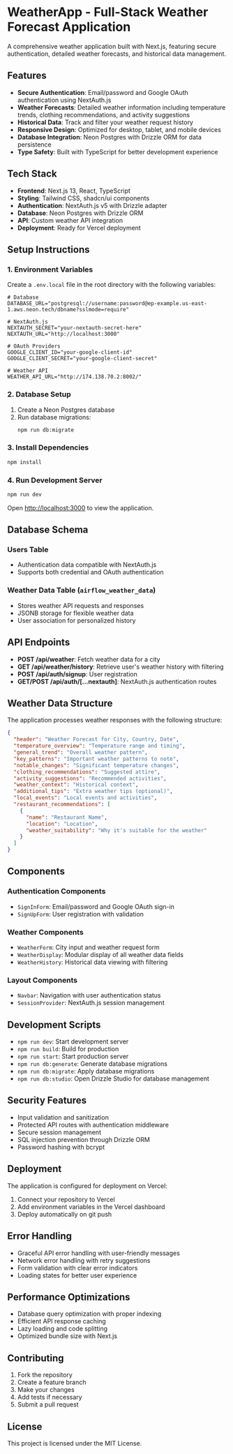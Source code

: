 # WeatherApp - Full-Stack Weather Forecast Application

A comprehensive weather application built with Next.js, featuring secure authentication, detailed weather forecasts, and historical data management.

## Features

- **Secure Authentication**: Email/password and Google OAuth authentication using NextAuth.js
- **Weather Forecasts**: Detailed weather information including temperature trends, clothing recommendations, and activity suggestions
- **Historical Data**: Track and filter your weather request history
- **Responsive Design**: Optimized for desktop, tablet, and mobile devices
- **Database Integration**: Neon Postgres with Drizzle ORM for data persistence
- **Type Safety**: Built with TypeScript for better development experience

## Tech Stack

- **Frontend**: Next.js 13, React, TypeScript
- **Styling**: Tailwind CSS, shadcn/ui components
- **Authentication**: NextAuth.js v5 with Drizzle adapter
- **Database**: Neon Postgres with Drizzle ORM
- **API**: Custom weather API integration
- **Deployment**: Ready for Vercel deployment

## Setup Instructions

### 1. Environment Variables

Create a `.env.local` file in the root directory with the following variables:

```env
# Database
DATABASE_URL="postgresql://username:password@ep-example.us-east-1.aws.neon.tech/dbname?sslmode=require"

# NextAuth.js
NEXTAUTH_SECRET="your-nextauth-secret-here"
NEXTAUTH_URL="http://localhost:3000"

# OAuth Providers
GOOGLE_CLIENT_ID="your-google-client-id"
GOOGLE_CLIENT_SECRET="your-google-client-secret"

# Weather API
WEATHER_API_URL="http://174.138.70.2:8002/"
```

### 2. Database Setup

1. Create a Neon Postgres database
2. Run database migrations:
   ```bash
   npm run db:migrate
   ```

### 3. Install Dependencies

```bash
npm install
```

### 4. Run Development Server

```bash
npm run dev
```

Open [http://localhost:3000](http://localhost:3000) to view the application.

## Database Schema

### Users Table
- Authentication data compatible with NextAuth.js
- Supports both credential and OAuth authentication

### Weather Data Table (`airflow_weather_data`)
- Stores weather API requests and responses
- JSONB storage for flexible weather data
- User association for personalized history

## API Endpoints

- **POST /api/weather**: Fetch weather data for a city
- **GET /api/weather/history**: Retrieve user's weather history with filtering
- **POST /api/auth/signup**: User registration
- **GET/POST /api/auth/[...nextauth]**: NextAuth.js authentication routes

## Weather Data Structure

The application processes weather responses with the following structure:

```json
{
  "header": "Weather Forecast for City, Country, Date",
  "temperature_overview": "Temperature range and timing",
  "general_trend": "Overall weather pattern",
  "key_patterns": "Important weather patterns to note",
  "notable_changes": "Significant temperature changes",
  "clothing_recommendations": "Suggested attire",
  "activity_suggestions": "Recommended activities",
  "weather_context": "Historical context",
  "additional_tips": "Extra weather tips (optional)",
  "local_events": "Local events and activities",
  "restaurant_recommendations": [
    {
      "name": "Restaurant Name",
      "location": "Location",
      "weather_suitability": "Why it's suitable for the weather"
    }
  ]
}
```

## Components

### Authentication Components
- `SignInForm`: Email/password and Google OAuth sign-in
- `SignUpForm`: User registration with validation

### Weather Components
- `WeatherForm`: City input and weather request form
- `WeatherDisplay`: Modular display of all weather data fields
- `WeatherHistory`: Historical data viewing with filtering

### Layout Components
- `Navbar`: Navigation with user authentication status
- `SessionProvider`: NextAuth.js session management

## Development Scripts

- `npm run dev`: Start development server
- `npm run build`: Build for production
- `npm run start`: Start production server
- `npm run db:generate`: Generate database migrations
- `npm run db:migrate`: Apply database migrations
- `npm run db:studio`: Open Drizzle Studio for database management

## Security Features

- Input validation and sanitization
- Protected API routes with authentication middleware
- Secure session management
- SQL injection prevention through Drizzle ORM
- Password hashing with bcrypt

## Deployment

The application is configured for deployment on Vercel:

1. Connect your repository to Vercel
2. Add environment variables in the Vercel dashboard
3. Deploy automatically on git push

## Error Handling

- Graceful API error handling with user-friendly messages
- Network error handling with retry suggestions
- Form validation with clear error indicators
- Loading states for better user experience

## Performance Optimizations

- Database query optimization with proper indexing
- Efficient API response caching
- Lazy loading and code splitting
- Optimized bundle size with Next.js

## Contributing

1. Fork the repository
2. Create a feature branch
3. Make your changes
4. Add tests if necessary
5. Submit a pull request

## License

This project is licensed under the MIT License.